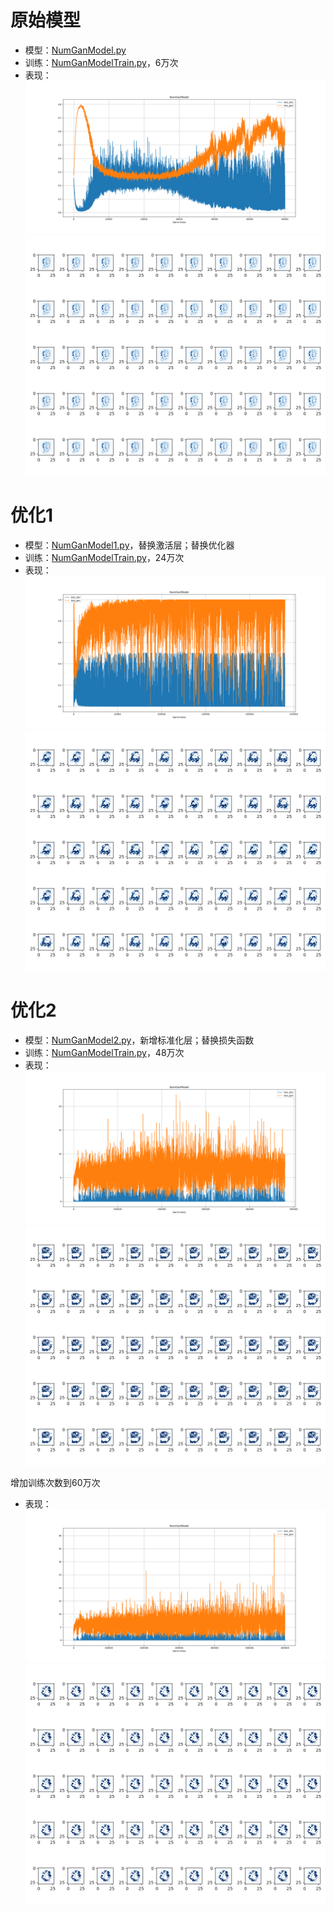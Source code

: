# 原始模型

* 模型：[NumGanModel.py](NumGanModel.py)
* 训练：[NumGanModelTrain.py](NumGanModelTrain.py)，6万次
* 表现：![NumGanModel.png](ReadMe%2FNumGanModel.png)![NumGanModelResult.png](ReadMe%2FNumGanModelResult.png)

# 优化1

* 模型：[NumGanModel1.py](NumGanModel1.py)，替换激活层；替换优化器
* 训练：[NumGanModelTrain.py](NumGanModelTrain.py)，24万次
* 表现：![NumGanModel1.png](ReadMe%2FNumGanModel1.png)![NumGanModel1Result.png](ReadMe%2FNumGanModel1Result.png)

# 优化2

* 模型：[NumGanModel2.py](NumGanModel2.py)，新增标准化层；替换损失函数
* 训练：[NumGanModelTrain.py](NumGanModelTrain.py)，48万次
* 表现：![NumGanModel2.png](ReadMe%2FNumGanModel2.png)![NumGanModel2Result.png](ReadMe%2FNumGanModel2Result.png)

增加训练次数到60万次
* 表现：![NumGanModel2-1.png](ReadMe%2FNumGanModel2-1.png)![NumGanModel2-1Result.png](ReadMe%2FNumGanModel2-1Result.png)